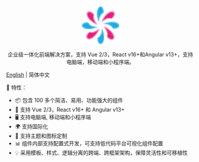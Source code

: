 <p align="center">
  <a href="https://www.mate-ui.com" target="_blank" rel="noopener noreferrer">
    <img alt="MateUI Logo" src="./logo.png" height="100" style="max-width:100%;">
  </a>
</p>

<p align="center">企业级一体化前端解决方案，支持 Vue 2/3，React v16+和Angular v13+，支持电脑端，移动端和小程序端。</p>

[English](README.md) | 简体中文

🌈 特性：

- 📦 包含 100 多个简洁、易用、功能强大的组件
- 🖖 支持 Vue 2/3，React v16+ 和 Angular v13+
- 🖥️ 支持电脑端, 移动端和小程序端
- 🌍 支持国际化
- 🎨 支持主题和图标定制
- 📊 组件内部支持配置式开发，可支持低代码平台可视化组件配置
- 💡 采用模板、样式、逻辑分离的跨端、跨框架架构，保障灵活性和可移植性
